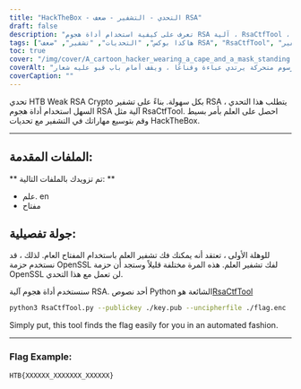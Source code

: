 ```yaml
---
title: "HackTheBox - التحدي - التشفير - ضعف RSA"
draft: false
description: "تعرف على كيفية استخدام أداة هجوم RSA آلية ، RsaCtfTool ، لحل تحدي HackTheBox Weak RSA Crypto بسهولة."
tags: ["هاكذا بوكس", "التحديات", "تشفير", "ضعف RSA", "RsaCtfTool", "تشفير HTB ضعيف RSA", "تحدي سهل", "تشفير RSA", "flag.enc", "key.pub", "حزمة OpenSSL", "أداة هجوم آلية RSA", "نص بيثون", "RsaCtfTool", "بيثون 3", "المفتاح العمومي", "فك الشفرة", "مثال العلم"]
toc: true
cover: "/img/cover/A_cartoon_hacker_wearing_a_cape_and_a_mask_standing.png"
coverAlt: "متسلل رسوم متحركة يرتدي عباءة وقناعًا ، ويقف أمام باب قبو عليه شعار HTB ويحمل أداة (مثل مفتاح ربط أو مفك براغي) بخلفية خضراء ترمز إلى النجاح والعلم في فقاعة كلام أعلاه رأسهم."
coverCaption: ""
---
```

 تحدي HTB Weak RSA Crypto بكل سهولة. بناءً على تشفير RSA ، يتطلب هذا التحدي السهل استخدام أداة هجوم RSA آلية مثل RsaCtfTool. احصل على العلم بأمر بسيط وقم بتوسيع مهاراتك في التشفير مع تحديات HackTheBox.

______

## الملفات المقدمة:

** تم تزويدك بالملفات التالية: **
- علم. en
- مفتاح

## جولة تفصيلية:

للوهلة الأولى ، تعتقد أنه يمكنك فك تشفير العلم باستخدام المفتاح العام.
لذلك ، قد نستخدم حزمة OpenSSL لفك تشفير العلم.
هذه المرة مختلفة قليلاً وستجد أن حزمة OpenSSL لن تعمل مع هذا التحدي.

سنستخدم أداة هجوم آلية RSA. أحد نصوص Python الشائعة هو[RsaCtfTool](https://github.com/Ganapati/RsaCtfTool)

```bash
python3 RsaCtfTool.py --publickey ./key.pub --uncipherfile ./flag.enc 
```
  
Simply put, this tool finds the flag easily for you in an automated fashion.

______

### Flag Example:
```
HTB{XXXXXX_XXXXXXX_XXXXXX}
```
